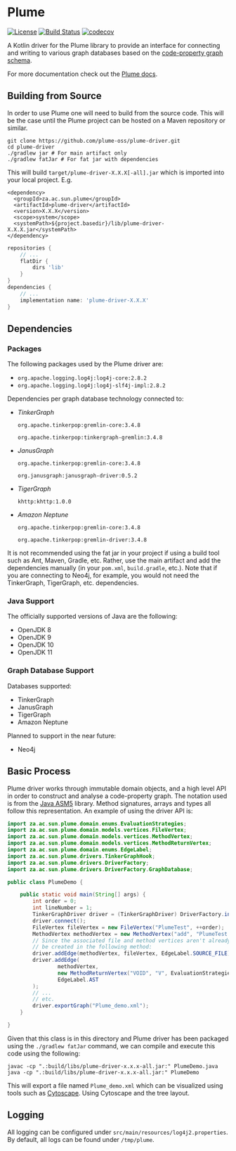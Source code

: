 # Plume
[![License](https://img.shields.io/badge/License-Apache%202.0-blue.svg)](https://opensource.org/licenses/Apache-2.0)
[![Build Status](https://travis-ci.org/plume-oss/plume-driver.svg?branch=develop)](https://travis-ci.org/plume-oss/plume-driver)
[![codecov](https://codecov.io/gh/plume-oss/plume-driver/branch/develop/graph/badge.svg)](https://codecov.io/gh/plume-oss/plume-driver)

A Kotlin driver for the Plume library to provide an interface for connecting and writing to various graph databases based
on the [code-property graph schema](https://github.com/ShiftLeftSecurity/codepropertygraph/blob/master/codepropertygraph/src/main/resources/schemas/base.json).

For more documentation check out the [Plume docs](https://plume-oss.github.io/plume-docs/).

## Building from Source

In order to use Plume one will need to build from the source code. This will be the case until the Plume project 
can be hosted on a Maven repository or similar.

```shell script
git clone https://github.com/plume-oss/plume-driver.git
cd plume-driver
./gradlew jar # For main artifact only
./gradlew fatJar # For fat jar with dependencies
```
This will build `target/plume-driver-X.X.X[-all].jar` which is imported into your local project. E.g.
```mxml
<dependency>
  <groupId>za.ac.sun.plume</groupId>
  <artifactId>plume-driver</artifactId>
  <version>X.X.X</version>
  <scope>system</scope>
  <systemPath>${project.basedir}/lib/plume-driver-X.X.X.jar</systemPath>
</dependency>
``` 
```groovy
repositories {
    // ...
    flatDir {
        dirs 'lib'
    }
}
dependencies {
    // ...
    implementation name: 'plume-driver-X.X.X'
}
```

## Dependencies

### Packages

The following packages used by the Plume driver are:

* `org.apache.logging.log4j:log4j-core:2.8.2`
* `org.apache.logging.log4j:log4j-slf4j-impl:2.8.2`

Dependencies per graph database technology connected to:

* _TinkerGraph_ 

    `org.apache.tinkerpop:gremlin-core:3.4.8`
    
    `org.apache.tinkerpop:tinkergraph-gremlin:3.4.8`
* _JanusGraph_ 

    `org.apache.tinkerpop:gremlin-core:3.4.8`
    
    `org.janusgraph:janusgraph-driver:0.5.2`
* _TigerGraph_

    `khttp:khttp:1.0.0`
* _Amazon Neptune_

    `org.apache.tinkerpop:gremlin-core:3.4.8`
    
    `org.apache.tinkerpop:gremlin-driver:3.4.8`

It is not recommended using the fat jar in your project if using a build tool such as Ant, Maven, Gradle, etc. Rather,
use the main artifact and add the dependencies manually (in your `pom.xml`, `build.gradle`, etc.). Note that if you are
connecting to Neo4j, for example, you would not need the TinkerGraph, TigerGraph, etc. dependencies. 

### Java Support

The officially supported versions of Java are the following:
* OpenJDK 8
* OpenJDK 9
* OpenJDK 10
* OpenJDK 11

### Graph Database Support

Databases supported:
* TinkerGraph
* JanusGraph
* TigerGraph
* Amazon Neptune

Planned to support in the near future:
* Neo4j

## Basic Process

Plume driver works through immutable domain objects, and a high level API in order to construct and analyse a
code-property graph. The notation used is from the [Java ASM5](https://asm.ow2.io/) library. Method signatures, arrays 
and types all follow this representation. An example of using the driver API is:
```java
import za.ac.sun.plume.domain.enums.EvaluationStrategies;
import za.ac.sun.plume.domain.models.vertices.FileVertex;
import za.ac.sun.plume.domain.models.vertices.MethodVertex;
import za.ac.sun.plume.domain.models.vertices.MethodReturnVertex;
import za.ac.sun.plume.domain.enums.EdgeLabel;
import za.ac.sun.plume.drivers.TinkerGraphHook;
import za.ac.sun.plume.drivers.DriverFactory;
import za.ac.sun.plume.drivers.DriverFactory.GraphDatabase;

public class PlumeDemo {

    public static void main(String[] args) {
        int order = 0;
        int lineNumber = 1;
        TinkerGraphDriver driver = (TinkerGraphDriver) DriverFactory.invoke(GraphDatabase.TINKER_GRAPH);
        driver.connect();
        FileVertex fileVertex = new FileVertex("PlumeTest", ++order);
        MethodVertex methodVertex = new MethodVertex("add", "PlumeTest.add", "II", lineNumber, ++order);
        // Since the associated file and method vertices aren't already in the database, they will automatically
        // be created in the following method:
        driver.addEdge(methodVertex, fileVertex, EdgeLabel.SOURCE_FILE);
        driver.addEdge(
                methodVertex,
                new MethodReturnVertex("VOID", "V", EvaluationStrategies.BY_VALUE, lineNumber, ++order),
                EdgeLabel.AST
        );
        // ...
        // etc.
        driver.exportGraph("Plume_demo.xml");
    }

}
```
Given that this class is in this directory and Plume driver has been packaged using the `./gradlew fatJar` command, we
can compile and execute this code using the following:
```shell script
javac -cp ".:build/libs/plume-driver-x.x.x-all.jar:" PlumeDemo.java
java -cp ".:build/libs/plume-driver-x.x.x-all.jar:" PlumeDemo 
```
This will export a file named `Plume_demo.xml` which can be visualized using tools such as
[Cytoscape](https://cytoscape.org/). Using Cytoscape and the tree layout.

## Logging

All logging can be configured under `src/main/resources/log4j2.properties`. By default, all logs can be found under 
`/tmp/plume`.